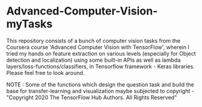 # Advanced-Computer-Vision-myTasks
This repository consists of a bunch of computer vision tasks from the Coursera course 'Advanced Computer Vision with TensorFlow', wherein I tried my hands on feature extraction on various levels (especially for Object detection and localization) using some built-in APIs as well as lambda layers/loss-functions/classifiers, in Tensorflow framework - Keras libraries. 
Please feel free to look around.

NOTE : Some of the functions which design the question task and build the base for transfer-learning and visualization maybe subjected to copyright - "Copyright 2020 The TensorFlow Hub Authors. All Rights Reserved" 
